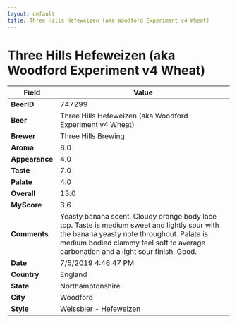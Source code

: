 ```yaml
---
layout: default
title: Three Hills Hefeweizen (aka Woodford Experiment v4 Wheat)
---
```


# Three Hills Hefeweizen (aka Woodford Experiment v4 Wheat)

| Field         | Value     |
|---------------|-----------|
| **BeerID** | 747299 |
| **Beer** | Three Hills Hefeweizen (aka Woodford Experiment v4 Wheat) |
| **Brewer** | Three Hills Brewing |
| **Aroma** | 8.0 |
| **Appearance** | 4.0 |
| **Taste** | 7.0 |
| **Palate** | 4.0 |
| **Overall** | 13.0 |
| **MyScore** | 3.6 |
| **Comments** | Yeasty banana scent. Cloudy orange body lace top. Taste is medium sweet and lightly sour with the banana yeasty note throughout. Palate is medium bodied clammy feel soft to average carbonation and a light sour finish. Good. |
| **Date** | 7/5/2019 4:46:47 PM |
| **Country** | England |
| **State** | Northamptonshire |
| **City** | Woodford |
| **Style** | Weissbier - Hefeweizen |
